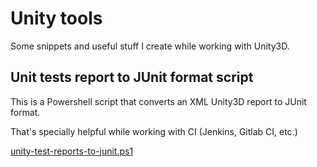 # Unity tools
Some snippets and useful stuff I create while working with Unity3D.

## Unit tests report to JUnit format script
This is a Powershell script that converts an XML Unity3D report to JUnit format.

That's specially helpful while working with CI (Jenkins, Gitlab CI, etc.)

[unity-test-reports-to-junit.ps1](unity-test-reports-to-junit.ps1)
